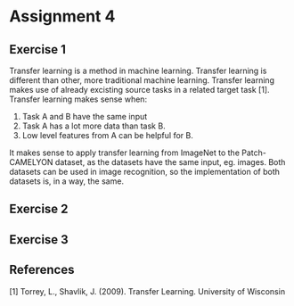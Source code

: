 # Assignment 4
## Exercise 1
Transfer learning is a method in machine learning. Transfer learning is different than other, more traditional machine learning. Transfer learning makes use of already excisting source tasks in a related target task [1]. Transfer learning makes sense when:
  1. Task A and B have the same input
  2. Task A has a lot more data than task B.
  3. Low level features from A can be helpful for B.

It makes sense to apply transfer learning from ImageNet to the Patch-CAMELYON dataset, as the datasets have the same input, eg. images. Both datasets can be used in image recognition, so the implementation of both datasets is, in a way, the same. 
## Exercise 2


## Exercise 3


## References

[1] Torrey, L., Shavlik, J. (2009). Transfer Learning. University of Wisconsin
